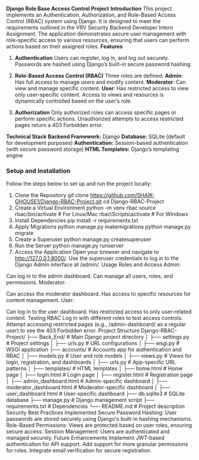 **Django Role Base Access Control Project**
**Introduction**
This project implements an Authentication, Authorization, and Role-Based Access Control (RBAC) system using Django.
It is designed to meet the requirements outlined in the VRV Security Backend Developer Intern Assignment.
The application demonstrates secure user management with role-specific access to various resources,
ensuring that users can perform actions based on their assigned roles.
**Features**

1. **Authentication**
Users can register, log in, and log out securely.
Passwords are hashed using Django’s built-in secure password hashing.

3. **Role-Based Access Control (RBAC)**
Three roles are defined:
**Admin**: Has full access to manage users and modify content.
**Moderator**: Can view and manage specific content.
**User**: Has restricted access to view only user-specific content.
Access to views and resources is dynamically controlled based on the user’s role.
4. **Authorization**
Only authorized roles can access specific pages or perform specific actions.
Unauthorized attempts to access restricted pages return a 403 Forbidden error.

**Technical Stack**
**Backend Framework:** Django
**Database:** SQLite (default for development purposes)
**Authentication:** Session-based authentication (with secure password storage)
**HTML Templates:** Django’s templating engine

<h3>Setup and Installation</h3>
Follow the steps below to set up and run the project locally:

1. Clone the Repository
git clone https://github.com/SHAIK-GHOUSE1/Django-RBAC-Project.git
cd Django-RBAC-Project
2. Create a Virtual Environment
python -m venv rbac
source rbac/bin/activate   # For Linux/Mac
rbac\Scripts\activate      # For Windows
3. Install Dependencies
pip install -r requirements.txt
4. Apply Migrations
python manage.py makemigrations
python manage.py migrate
5. Create a Superuser
python manage.py createsuperuser
6. Run the Server
python manage.py runserver
7. Access the Application
Open your browser and navigate to http://127.0.0.1:8000/.
Use the superuser credentials to log in to the Django Admin interface at /admin/.
Usage
Roles and Access
Admin:

Can log in to the admin dashboard.
Can manage all users, roles, and permissions.
Moderator:

Can access the moderator dashboard.
Has access to specific resources for content management.
User:

Can log in to the user dashboard.
Has restricted access to only user-related content.
Testing RBAC
Log in with different roles to test access controls.
Attempt accessing restricted pages (e.g., /admin-dashboard/ as a regular user) to see the 403 Forbidden error.
Project Structure
Django-RBAC-Project/
├── Back_End/                   # Main Django project directory
│   ├── settings.py             # Project settings
│   ├── urls.py                 # URL configurations
│   ├── wsgi.py                 # WSGI application
├── accounts/                   # Accounts app for authentication and RBAC
│   ├── models.py               # User and role models
│   ├── views.py                # Views for login, registration, and dashboards
│   ├── urls.py                 # App-specific URL patterns
│   ├── templates/              # HTML templates
│       ├── home.html           # Home page
│       ├── login.html          # Login page
│       ├── register.html       # Registration page
│       ├── admin_dashboard.html  # Admin-specific dashboard
│       ├── moderator_dashboard.html  # Moderator-specific dashboard
│       ├── user_dashboard.html      # User-specific dashboard
├── db.sqlite3                  # SQLite database
├── manage.py                   # Django management script
├── requirements.txt            # Dependencies
└── README.md                   # Project description
Security Best Practices Implemented
Secure Password Hashing: User passwords are stored securely using Django's built-in hashing mechanisms.
Role-Based Permissions: Views are protected based on user roles, ensuring secure access.
Session Management: Users are authenticated and managed securely.
Future Enhancements
Implement JWT-based authentication for API support.
Add support for more granular permissions for roles.
Integrate email verification for secure registration.
